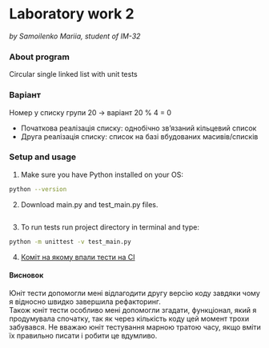 # Laboratory work 2
_by Samoilenko Mariia, student of IM-32_  

### About program
Circular single linked list with unit tests

### Варіант
Номер у списку групи 20 -> варіант 20 % 4 = 0
- Початкова реалізація списку: однобічно зв’язаний кільцевий список
- Друга реалізація списку: список на базі вбудованих масивів/списків

### Setup and usage

1. Make sure you have Python installed on your OS:
```bash
python --version 
```
2. Download main.py and test_main.py files.
    ```
3. To run tests run project directory in terminal and type:
```bash
python -m unittest -v test_main.py
```
4. [Коміт на якому впали тести на CI](https://github.com/samoilenkomariia/kovalchuk-lab2/commit/e990d9d9efb4619c4eea3f5016e76def3f402486)

#### Висновок
Юніт тести допомогли мені відлагодити другу версію коду завдяки чому я відносно швидко завершила рефакторинг.  
Також юніт тести особливо мені допомогли згадати, функціонал, який я продумувала спочатку, так як через кількість коду цей момент трохи забувався.
Не вважаю юніт тестування марною тратою часу, якщо вміти їх правильно писати і робити це вдумливо.
